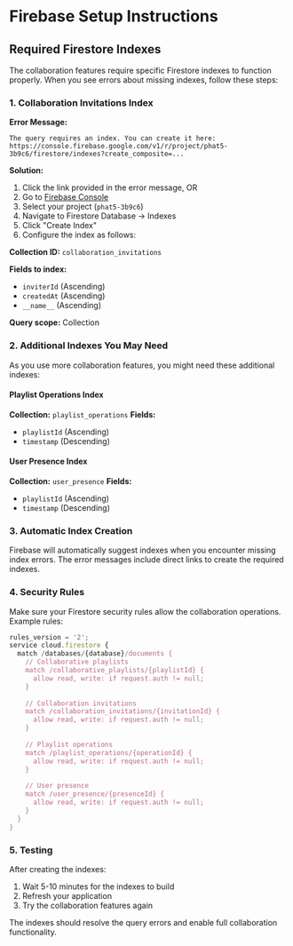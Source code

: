 # Firebase Setup Instructions

## Required Firestore Indexes

The collaboration features require specific Firestore indexes to function properly. When you see errors about missing indexes, follow these steps:

### 1. Collaboration Invitations Index

**Error Message:**
```
The query requires an index. You can create it here: https://console.firebase.google.com/v1/r/project/phat5-3b9c6/firestore/indexes?create_composite=...
```

**Solution:**
1. Click the link provided in the error message, OR
2. Go to [Firebase Console](https://console.firebase.google.com/)
3. Select your project (`phat5-3b9c6`)
4. Navigate to Firestore Database → Indexes
5. Click "Create Index"
6. Configure the index as follows:

**Collection ID:** `collaboration_invitations`

**Fields to index:**
- `inviterId` (Ascending)
- `createdAt` (Ascending)
- `__name__` (Ascending)

**Query scope:** Collection

### 2. Additional Indexes You May Need

As you use more collaboration features, you might need these additional indexes:

#### Playlist Operations Index
**Collection:** `playlist_operations`
**Fields:**
- `playlistId` (Ascending)
- `timestamp` (Descending)

#### User Presence Index
**Collection:** `user_presence`
**Fields:**
- `playlistId` (Ascending)
- `timestamp` (Descending)

### 3. Automatic Index Creation

Firebase will automatically suggest indexes when you encounter missing index errors. The error messages include direct links to create the required indexes.

### 4. Security Rules

Make sure your Firestore security rules allow the collaboration operations. Example rules:

```javascript
rules_version = '2';
service cloud.firestore {
  match /databases/{database}/documents {
    // Collaborative playlists
    match /collaborative_playlists/{playlistId} {
      allow read, write: if request.auth != null;
    }
    
    // Collaboration invitations
    match /collaboration_invitations/{invitationId} {
      allow read, write: if request.auth != null;
    }
    
    // Playlist operations
    match /playlist_operations/{operationId} {
      allow read, write: if request.auth != null;
    }
    
    // User presence
    match /user_presence/{presenceId} {
      allow read, write: if request.auth != null;
    }
  }
}
```

### 5. Testing

After creating the indexes:
1. Wait 5-10 minutes for the indexes to build
2. Refresh your application
3. Try the collaboration features again

The indexes should resolve the query errors and enable full collaboration functionality.
